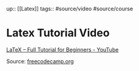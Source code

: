 up:: [[Latex]]
tags:: #source/video #source/course

# Latex Tutorial Video

[LaTeX – Full Tutorial for Beginners - YouTube](https://youtu.be/ydOTMQC7np0)

Source: [freecodecamp.org](https://freecodecamp.org)

